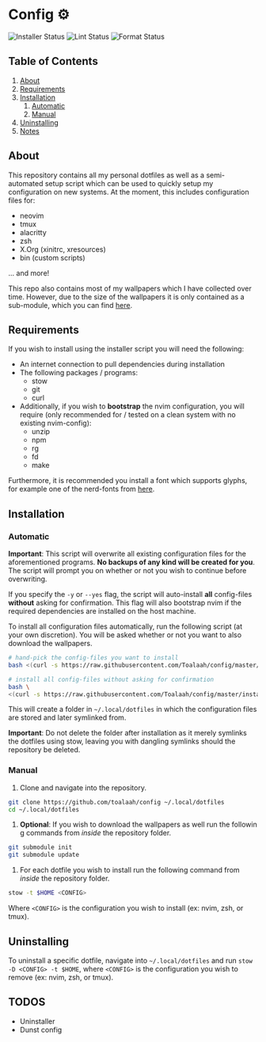 # Config ⚙️

![Installer Status](https://github.com/toalaah/config/actions/workflows/test.yml/badge.svg)
![Lint Status](https://github.com/toalaah/config/actions/workflows/lint.yml/badge.svg)
![Format Status](https://github.com/toalaah/config/actions/workflows/format.yml/badge.svg)

## Table of Contents

1. [About](#about)
2. [Requirements](#requirements)
3. [Installation](#installation)
    1. [Automatic](#automatic)
    2. [Manual](#manual)
4. [Uninstalling](#uninstallation)
5. [Notes](#todos)

## About

This repository contains all my personal dotfiles as well as a semi-automated
setup script which can be used to quickly setup my configuration on new
systems. At the moment, this includes configuration files for:

- neovim
- tmux
- alacritty
- zsh
- X.Org (xinitrc, xresources)
- bin (custom scripts)

... and more!

This repo also contains most of my wallpapers which I have collected over time.
However, due to the size of the wallpapers it is only contained as a
sub-module, which you can find [here](https://github.com/toalaah/wallpapers).

## Requirements

If you wish to install using the installer script you will need the following:

- An internet connection to pull dependencies during installation
- The following packages / programs:
  - stow
  - git
  - curl
- Additionally, if you wish to **bootstrap** the nvim configuration, you will
  require (only recommended for / tested on a clean system with no existing
  nvim-config):
  - unzip
  - npm
  - rg
  - fd
  - make

Furthermore, it is recommended you install a font which supports glyphs, for
example one of the nerd-fonts from
[here](https://github.com/ryanoasis/nerd-fonts).

## Installation

### Automatic

**Important**: This script will overwrite all existing configuration files for
the aforementioned programs. **No backups of any kind will be created for
you**. The script will prompt you on whether or not  you wish to continue
before overwriting.

If you specify the `-y` or `--yes` flag, the script will auto-install **all**
config-files **without** asking for confirmation. This flag will also bootstrap
nvim if the required dependencies are installed on the host machine.

To install all configuration files automatically, run the following script (at
your own discretion). You will be asked whether or not you want to also
download the wallpapers.

```bash
# hand-pick the config-files you want to install
bash <(curl -s https://raw.githubusercontent.com/Toalaah/config/master/install.sh)

# install all config-files without asking for confirmation
bash \
<(curl -s https://raw.githubusercontent.com/Toalaah/config/master/install.sh) --yes
```

This will create a folder in `~/.local/dotfiles` in which the configuration
files are stored and later symlinked from.

**Important**: Do not delete the folder after installation as it merely
symlinks the dotfiles using stow, leaving you with dangling symlinks should the
repository be deleted.

### Manual

1. Clone and navigate into the repository.

```bash
git clone https://github.com/toalaah/config ~/.local/dotfiles
cd ~/.local/dotfiles
```

1. **Optional**: If you wish to download the wallpapers as well run the followin
g commands from _inside_ the repository folder.

```bash
git submodule init
git submodule update
```

1. For each dotfile you wish to install run the following command from _inside_
the repository folder.

```bash
stow -t $HOME <CONFIG>
```

Where `<CONFIG>` is the configuration you wish to install (ex: nvim, zsh,
or tmux).

## Uninstalling

To uninstall a specific dotfile, navigate into `~/.local/dotfiles` and run `stow
 -D <CONFIG> -t $HOME`, where `<CONFIG>` is the configuration you wish to remove
 (ex: nvim, zsh, or tmux).

## TODOS

- Uninstaller
- Dunst config
